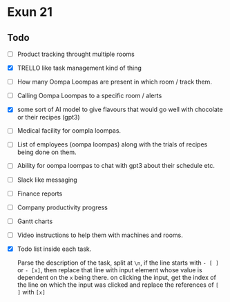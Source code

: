 # Exun 21

## Todo

- [ ] Product tracking throught multiple rooms
- [x] TRELLO like task management kind of thing
- [ ] How many Oompa Loompas are present in which room / track them.
- [ ] Calling Oompa Loompas to a specific room / alerts
- [x] some sort of AI model to give flavours that would go well with chocolate or their recipes (gpt3)
- [ ] Medical facility for oompla loompas.
- [ ] List of employees (oompa loompas) along with the trials of recipes being done on them.
- [ ] Ability for oompa loompas to chat with gpt3 about their schedule etc.
- [ ] Slack like messaging
- [ ] Finance reports
- [ ] Company productivity progress
- [ ] Gantt charts
- [ ] Video instructions to help them with machines and rooms.
- [x] Todo list inside each task.

  Parse the description of the task, split at `\n`, if the line starts with `- [ ]` or `- [x]`, then replace that line with input element whose value is dependent on the `x` being there. on clicking the input, get the index of the line on which the input was clicked and replace the references of `[ ]` with `[x]`
